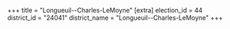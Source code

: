 +++
title = "Longueuil--Charles-LeMoyne"
[extra]
election_id = 44
district_id = "24041"
district_name = "Longueuil--Charles-LeMoyne"
+++
